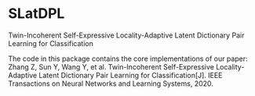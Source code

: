# SLatDPL
 Twin-Incoherent Self-Expressive Locality-Adaptive Latent Dictionary Pair Learning for Classification


The code in this package contains the core implementations of our paper: Zhang Z, Sun Y, Wang Y, et al. Twin-Incoherent Self-Expressive Locality-Adaptive Latent Dictionary Pair Learning for Classification[J]. IEEE Transactions on Neural Networks and Learning Systems, 2020. 